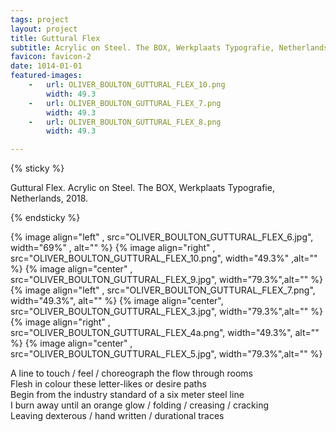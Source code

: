 ```yaml
---
tags: project
layout: project
title: Guttural Flex
subtitle: Acrylic on Steel. The BOX, Werkplaats Typografie, Netherlands, 2018.
favicon: favicon-2
date: 1014-01-01
featured-images:
    -   url: OLIVER_BOULTON_GUTTURAL_FLEX_10.png
        width: 49.3
    -   url: OLIVER_BOULTON_GUTTURAL_FLEX_7.png
        width: 49.3
    -   url: OLIVER_BOULTON_GUTTURAL_FLEX_8.png
        width: 49.3

---
```



{% sticky %}

Guttural Flex. Acrylic on Steel. The BOX, Werkplaats Typografie, Netherlands, 2018.

{% endsticky %}

{% image align="left"  , src="OLIVER_BOULTON_GUTTURAL_FLEX_6.jpg", width="69%" , alt="" %}
{% image align="right" , src="OLIVER_BOULTON_GUTTURAL_FLEX_10.png", width="49.3%" ,alt="" %}
{% image align="center" , src="OLIVER_BOULTON_GUTTURAL_FLEX_9.jpg", width="79.3%",alt="" %}
{% image align="left"  , src="OLIVER_BOULTON_GUTTURAL_FLEX_7.png", width="49.3%",  alt="" %}
{% image align="center", src="OLIVER_BOULTON_GUTTURAL_FLEX_3.jpg", width="79.3%",alt="" %}
{% image align="right" , src="OLIVER_BOULTON_GUTTURAL_FLEX_4a.png", width="49.3%",  alt="" %}
{% image align="center"  , src="OLIVER_BOULTON_GUTTURAL_FLEX_5.jpg", width="79.3%",alt="" %}


A line to touch / feel / choreograph the flow through rooms<br/>
Flesh in colour these letter-likes or desire paths <br/>
Begin from the industry standard of a six meter steel line<br/>
I burn away until an orange glow / folding / creasing / cracking <br/>
Leaving dexterous / hand written / durational traces<br/>